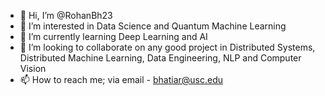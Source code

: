 - 👋 Hi, I’m @RohanBh23
- 👀 I’m interested in Data Science and Quantum Machine Learning
- 🌱 I’m currently learning Deep Learning and AI
- 💞️ I’m looking to collaborate on any good project in Distributed Systems, Distributed Machine Learning, Data Engineering, NLP and Computer Vision
- 📫 How to reach me; via email - bhatiar@usc.edu

<!---
RohanBh23/RohanBh23 is a ✨ special ✨ repository because its `README.md` (this file) appears on your GitHub profile.
You can click the Preview link to take a look at your changes.
--->
